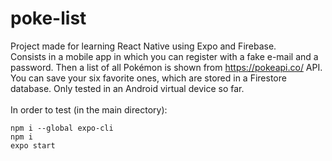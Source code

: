 # poke-list
Project made for learning React Native using Expo and Firebase.<br>
Consists in a mobile app in which you can register with a fake e-mail and a password. Then a list of all Pokémon is shown from https://pokeapi.co/ API. You can save your six favorite ones, which are stored in a Firestore database. Only tested in an Android virtual device so far.<br>
<br>
In order to test (in the main directory):<br>
```
npm i --global expo-cli
npm i
expo start
```
